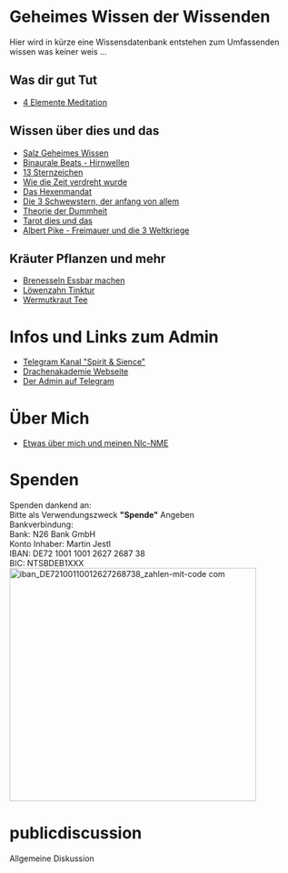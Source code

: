 # Geheimes Wissen der Wissenden
Hier wird in kürze eine Wissensdatenbank entstehen zum Umfassenden wissen was keiner weis ...
## Was dir gut Tut
- [4 Elemente Meditation](https://www.youtube.com/watch?v=faeHdBZJLyk)
## Wissen über dies und das
- [Salz Geheimes Wissen](/texte/Salz,-eine-VERBOTENE-SPIRITUELLE-WAFFE.md)
- [Binaurale Beats - Hirnwellen](/texte/binaurale-beats-erklaert)
- [13 Sternzeichen](/texte/13-Sternzeichen)
- [Wie die Zeit verdreht wurde](/texte/Wie-die-Zeit-Verdreht-wurde)
- [Das Hexenmandat](/texte/Das-Hexenmandat)
- [Die 3 Schwewstern, der anfang von allem](/texte/Die-3-Schwestern)
- [Theorie der Dummheit](/texte/Theorie-der-Dummheit)
- [Tarot dies und das](/texte/Tarot-kleinigkeiten)
- [Albert Pike - Freimauer und die 3 Weltkriege](/texte/%20Albert%20Pike%201871%20seine%20Pläne.md)
## Kräuter Pflanzen und mehr
- [Brenesseln Essbar machen](/texte/Brenesseln-Essfertig-machen)
- [Löwenzahn Tinktur](/texte/L%C3%B6wenzahn-Tinktur)
- [Wermutkraut Tee](/texte/Wermutkraut-Tee)
# Infos und Links zum Admin
- [Telegram Kanal "Spirit & Sience"](https://t.me/spiritandsiencekanal)
- [Drachenakademie Webseite](https://drachenakademie.com)
- [Der Admin auf Telegram](https://t.me/DerDrachenHueter)
# Über Mich
- [Etwas über mich und meinen NIc-NME](/texte/Neo-Details)
# Spenden
Spenden dankend an:\
Bitte als Verwendungszweck **"Spende"** Angeben\
Bankverbindung:\
Bank: N26 Bank GmbH\
Konto Inhaber: Martin Jestl\
IBAN: DE72 1001 1001 2627 2687 38\
BIC: NTSBDEB1XXX\
<img width="434" height="410" alt="iban_DE72100110012627268738_zahlen-mit-code com" src="https://github.com/user-attachments/assets/0d261b88-a4b6-4b94-8658-b801d30d7b4b" />

# publicdiscussion
Allgemeine Diskussion
